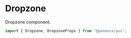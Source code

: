 # Dropzone

Dropzone component.

```js
import { Dropzone, DropzoneProps } from '@panenco/pui';
```

<!-- STORY -->
